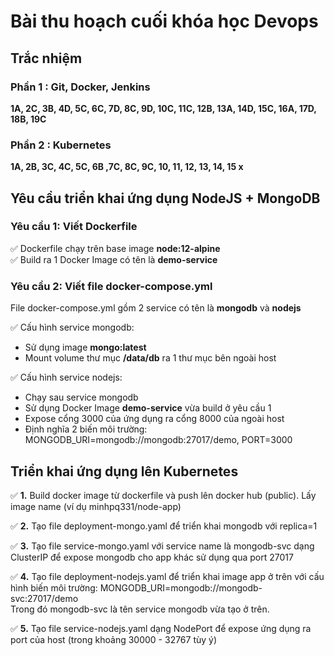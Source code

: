 # Bài thu hoạch cuối khóa học Devops

## Trắc nhiệm

### Phần 1 : Git, Docker, Jenkins
**1A, 2C, 3B, 4D, 5C,  6C, 7D,  8C, 9D, 10C, 11C, 12B, 13A, 14D, 15C, 16A, 17D, 18B, 19C**
### Phần 2 : Kubernetes
**1A, 2B, 3C, 4C, 5C, 6B ,7C, 8C, 9C, 10, 11, 12, 13, 14, 15        x**

## Yêu cầu triển khai ứng dụng NodeJS + MongoDB

### Yêu cầu 1: Viết Dockerfile
:white_check_mark: Dockerfile chạy trên base image **node:12-alpine**  
:white_check_mark: Build ra 1 Docker Image có tên là **demo-service** 

### Yêu cầu 2: Viết file docker-compose.yml
File docker-compose.yml gồm 2 service có tên là **mongodb** và **nodejs**

:white_check_mark: Cấu hình service mongodb:
- Sử dụng image **mongo:latest**
- Mount volume thư mục **/data/db** ra 1 thư mục bên ngoài host

:white_check_mark: Cấu hình service nodejs:
- Chạy sau service mongodb
- Sử dụng Docker Image **demo-service** vừa build ở yêu cầu 1
- Expose cổng 3000 của ứng dụng ra cổng 8000 của ngoài host
- Định nghĩa 2 biến môi trường: MONGODB_URI=mongodb://mongodb:27017/demo, PORT=3000


## Triển khai ứng dụng lên Kubernetes

:white_check_mark: **1.** Build docker image từ dockerfile và push lên docker hub (public). Lấy image name (ví dụ minhpq331/node-app)

:white_check_mark:  **2.** Tạo file deployment-mongo.yaml để triển khai mongodb với replica=1

:white_check_mark: **3.** Tạo file service-mongo.yaml với service name là mongodb-svc dạng ClusterIP để expose mongodb cho app khác sử dụng qua port 27017

:white_check_mark: **4.** Tạo file deployment-nodejs.yaml để triển khai image app ở trên với cấu hình biến môi trường: MONGODB_URI=mongodb://mongodb-svc:27017/demo  
Trong đó mongodb-svc là tên service mongodb vừa tạo ở trên.

:white_check_mark: **5.** Tạo file service-nodejs.yaml dạng NodePort để expose ứng dụng ra port của host (trong khoảng 30000 - 32767 tùy ý)